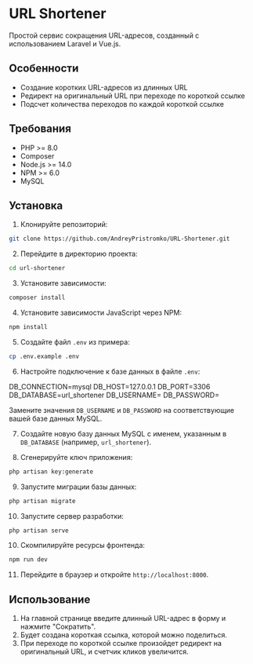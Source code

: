 # URL Shortener

Простой сервис сокращения URL-адресов, созданный с использованием Laravel и Vue.js.

## Особенности

- Создание коротких URL-адресов из длинных URL
- Редирект на оригинальный URL при переходе по короткой ссылке
- Подсчет количества переходов по каждой короткой ссылке

## Требования

- PHP >= 8.0
- Composer
- Node.js >= 14.0
- NPM >= 6.0
- MySQL

## Установка

1. Клонируйте репозиторий:

```bash
git clone https://github.com/AndreyPristromko/URL-Shortener.git
```

2. Перейдите в директорию проекта:

```bash
cd url-shortener
```

3. Установите зависимости:

```bash
composer install
```

4. Установите зависимости JavaScript через NPM:

```bash
npm install
```

5. Создайте файл `.env` из примера:

```bash
cp .env.example .env
```

6. Настройте подключение к базе данных в файле `.env`:

DB_CONNECTION=mysql
DB_HOST=127.0.0.1
DB_PORT=3306
DB_DATABASE=url_shortener
DB_USERNAME= 
DB_PASSWORD=

Замените значения `DB_USERNAME` и `DB_PASSWORD` на соответствующие вашей базе данных MySQL.

7. Создайте новую базу данных MySQL с именем, указанным в `DB_DATABASE` (например, `url_shortener`).

8. Сгенерируйте ключ приложения:

```bash
php artisan key:generate
```

9. Запустите миграции базы данных:

```bash
php artisan migrate
```

10. Запустите сервер разработки:

```bash
php artisan serve
```

10. Скомпилируйте ресурсы фронтенда:

```bash
npm run dev
```

11. Перейдите в браузер и откройте `http://localhost:8000`.

## Использование

1. На главной странице введите длинный URL-адрес в форму и нажмите "Сократить".
2. Будет создана короткая ссылка, которой можно поделиться.
3. При переходе по короткой ссылке произойдет редирект на оригинальный URL, и счетчик кликов увеличится.
